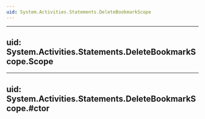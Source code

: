 ```yaml
---
uid: System.Activities.Statements.DeleteBookmarkScope
---
```


---
uid: System.Activities.Statements.DeleteBookmarkScope.Scope
---

---
uid: System.Activities.Statements.DeleteBookmarkScope.#ctor
---
